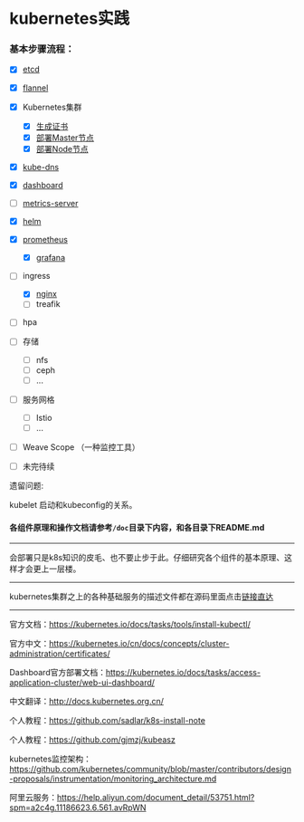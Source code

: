 # kubernetes实践

### 基本步骤流程：

- [x] <a href="etcd/README.md">etcd</a>

- [x] <a href="flannel/README.md">flannel</a>

- [x] Kubernetes集群
  - [x] <a href="k8s-install-tls/gen-ca/README.md">生成证书</a>
  - [x] <a href="k8s-install-tls/README.md">部署Master节点</a>
  - [x] <a href="k8s-install-tls/README.md">部署Node节点</a>

- [x] <a href="doc/kube-dns/README.md">kube-dns</a>

- [x] <a href="doc/dashboard/README.md">dashboard</a>

- [ ] <a href="doc/metrics-server/README.md">metrics-server</a>

- [x] <a href="doc/helm/README.md">helm</a>

- [x] <a href="doc/prometheus/README.md">prometheus</a>
  - [x] <a href="doc/prometheus/README.md">grafana</a>

- [ ] ingress
  - [x] <a href="doc/ingress/README.md">nginx</a>
  - [ ] treafik

- [ ] hpa

- [ ] 存储
  - [ ] nfs
  - [ ] ceph
  - [ ] ...

- [ ] 服务网格
  - [ ] Istio
  - [ ] ...

- [ ] Weave Scope （一种监控工具）

- [ ] 未完待续

遗留问题:

kubelet 启动和kubeconfig的关系。

#### 各组件原理和操作文档请参考`/doc`目录下内容，和各目录下README.md

------

会部署只是k8s知识的皮毛、也不要止步于此。仔细研究各个组件的基本原理、这样才会更上一层楼。

------

kubernetes集群之上的各种基础服务的描述文件都在源码里面点击[链接直达](https://github.com/kubernetes/kubernetes/tree/master/cluster/addons)

------

官方文档：https://kubernetes.io/docs/tasks/tools/install-kubectl/

官方中文：https://kubernetes.io/cn/docs/concepts/cluster-administration/certificates/

Dashboard官方部署文档：https://kubernetes.io/docs/tasks/access-application-cluster/web-ui-dashboard/

中文翻译：http://docs.kubernetes.org.cn/

个人教程：https://github.com/sadlar/k8s-install-note

个人教程：https://github.com/gjmzj/kubeasz

kubernetes监控架构：https://github.com/kubernetes/community/blob/master/contributors/design-proposals/instrumentation/monitoring_architecture.md

阿里云服务：https://help.aliyun.com/document_detail/53751.html?spm=a2c4g.11186623.6.561.avRpWN

